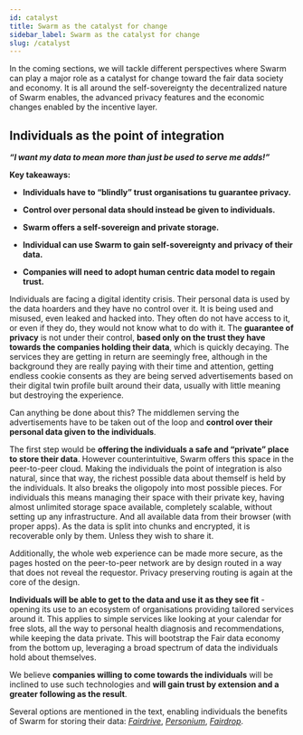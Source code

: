 ```yaml
---
id: catalyst
title: Swarm as the catalyst for change
sidebar_label: Swarm as the catalyst for change
slug: /catalyst
---
```



In the coming sections, we will tackle different perspectives where Swarm can play a major role as a catalyst for change toward the fair data society and economy. It is all around the self-sovereignty the decentralized nature of Swarm enables, the advanced privacy features and the economic changes enabled by the incentive layer.

Individuals as the point of integration
---------------------------------------

***“I want my data to mean more than just be used to serve me adds!”***

**Key takeaways:**

-   **Individuals have to “blindly” trust organisations tu guarantee privacy.**

-   **Control over personal data should instead be given to individuals.**

-   **Swarm offers a self-sovereign and private storage.**

-   **Individual can use Swarm to gain self-sovereignty and privacy of their data.**

-   **Companies will need to adopt human centric data model to regain trust.**

Individuals are facing a digital identity crisis. Their personal data is used by the data hoarders and they have no control over it. It is being used and misused, even leaked and hacked into. They often do not have access to it, or even if they do, they would not know what to do with it. The **guarantee of privacy** is not under their control, **based only on the trust they have towards the companies holding their data**, which is quickly decaying. The services they are getting in return are seemingly free, although in the background they are really paying with their time and attention, getting endless cookie consents as they are being served advertisements based on their digital twin profile built around their data, usually with little meaning but destroying the experience.

Can anything be done about this? The middlemen serving the advertisements have to be taken out of the loop and **control over their personal data given to the individuals**.

The first step would be **offering the individuals a safe and “private” place to store their data**. However counterintuitive, Swarm offers this space in the peer-to-peer cloud. Making the individuals the point of integration is also natural, since that way, the richest possible data about themself is held by the individuals. It also breaks the oligopoly into most possible pieces. For individuals this means managing their space with their private key, having almost unlimited storage space available, completely scalable, without setting up any infrastructure. And all available data from their browser (with proper apps). As the data is split into chunks and encrypted, it is recoverable only by them. Unless they wish to share it.

Additionally, the whole web experience can be made more secure, as the pages hosted on the peer-to-peer network are by design routed in a way that does not reveal the requestor. Privacy preserving routing is again at the core of the design.

**Individuals will be able to get to the data and use it as they see fit** - opening its use to an ecosystem of organisations providing tailored services around it. This applies to simple services like looking at your calendar for free slots, all the way to personal health diagnosis and recommendations, while keeping the data private. This will bootstrap the Fair data economy from the bottom up, leveraging a broad spectrum of data the individuals hold about themselves.

We believe **companies willing to come towards the individuals** will be inclined to use such technologies and **will gain trust by extension and a greater following as the result**.

Several options are mentioned in the text, enabling individuals the benefits of Swarm for storing their data: [*Fairdrive*](#_7mslwnadll1w), [*Personium*](#_amqldpan1g42), [*Fairdrop*](#_fby04mz55c6v).

